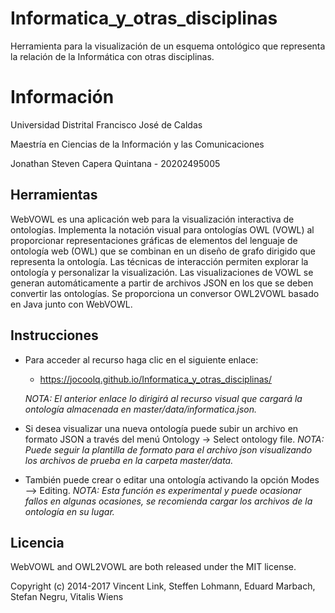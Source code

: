 # Informatica_y_otras_disciplinas
Herramienta para la visualización de un esquema ontológico que representa la relación de la Informática con otras disciplinas.

# Información

Universidad Distrital Francisco José de Caldas

Maestría en Ciencias de la Información y las Comunicaciones

Jonathan Steven Capera Quintana - 20202495005

## Herramientas

WebVOWL es una aplicación web para la visualización interactiva de ontologías. Implementa la notación visual para ontologías OWL (VOWL) al proporcionar representaciones gráficas de elementos del lenguaje de ontología web (OWL) que se combinan en un diseño de grafo dirigido que representa la ontología. Las técnicas de interacción permiten explorar la ontología y personalizar la visualización. Las visualizaciones de VOWL se generan automáticamente a partir de archivos JSON en los que se deben convertir las ontologías. Se proporciona un conversor OWL2VOWL basado en Java junto con WebVOWL.

## Instrucciones
* Para acceder al recurso haga clic en el siguiente enlace:

  * https://jocoolq.github.io/Informatica_y_otras_disciplinas/

  *NOTA: El anterior enlace lo dirigirá al recurso visual que cargará la ontología almacenada en master/data/informatica.json.*
  
* Si desea visualizar una nueva ontología puede subir un archivo en formato JSON a través del menú Ontology -> Select ontology file.
  *NOTA: Puede seguir la plantilla de formato para el archivo json visualizando los archivos de prueba en la carpeta master/data.*

* También puede crear o editar una ontología activando la opción Modes --> Editing. 
  *NOTA: Esta función es experimental y puede ocasionar fallos en algunas ocasiones, se recomienda cargar los archivos de la ontología en su lugar.*

## Licencia

WebVOWL and OWL2VOWL are both released under the MIT license.

Copyright (c) 2014-2017 Vincent Link, Steffen Lohmann, Eduard Marbach, Stefan Negru, Vitalis Wiens

